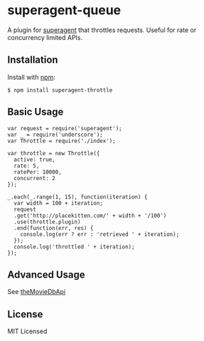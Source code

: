 # superagent-queue

  A plugin for [superagent](https://github.com/visionmedia/superagent) that
  throttles requests. Useful for rate or concurrency limited APIs.

## Installation

  Install with [npm](http://npmjs.org):

    $ npm install superagent-throttle

## Basic Usage

    var request = require('superagent');
    var _ = require('underscore');
    var Throttle = require('./index');

    var throttle = new Throttle({
      active: true,
      rate: 5,
      ratePer: 10000,
      concurrent: 2
    });

    _.each(_.range(1, 15), function(iteration) {
      var width = 100 + iteration;
      request
      .get('http://placekitten.com/' + width + '/100')
      .use(throttle.plugin)
      .end(function(err, res) {
        console.log(err ? err : 'retrieved ' + iteration);
      });
      console.log('throttled ' + iteration);
    });

## Advanced Usage

See [theMovieDbApi](https://github.com/leviwheatcroft/themoviedbapi/blob/master/index.js)

## License

MIT Licensed
